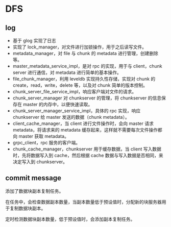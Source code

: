 # DFS

## log

- 基于 glog 实现了日志
- 实现了 lock_manager，对文件进行加锁操作，用于之后读写文件。
- metadata_manager，对 file 与 chunk 的 metadata 进行管理，创建删除等。
- master_metadata_service_impl，是对 rpc 的实现，用于与 client，chunk server 进行通信，对 metadata 进行简单的基本操作。
- file_chunk_manager，利用 leveldb 实现持久性存储，实现对 chunk 的 create，read，write，delete 等，以及对 chunk 简单的版本控制。
- chunk_server_file_service_impl，响应客户端对文件的请求。
- chunk_server_manager 对 chunkserver 的管理，将 chunkserver 的信息保存在 master 的内存中，以便快速读取。
- chunk_server_manager_service_impl，具体的 rpc 实现，响应 chunkserver 给 master 发送的数据（chunk metadata）。
- client_cache_manager，当 client 进行文件操作时，会向 master 请求 metadata，将请求来的 metadata 缓存起来，这样就不需要每次文件操作都向 master 获取 metadata。
- grpc_client，rpc 服务的客户端。
- chunk_cache_manager，chunkserver 用于缓存数据，当 client 写入数据时，先将数据写入到 cache，然后根据 cache 数据与写入数据是否相同，来决定写入到 chunkserver。

## commit message

添加了数据块副本复制任务。

在任务中，会检查数据副本数量，当副本数量低于预设值时，分配新的块服务器用于复制数据块副本。

定时检测数据块副本数量，低于预设值时，会添加副本复制任务。
